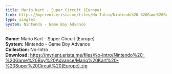 ```yaml
---
title: Mario Kart - Super Circuit (Europe)
link: https://myrient.erista.me/files/No-Intro/Nintendo%20-%20Game%20Boy%20Advance/Mario%20Kart%20-%20Super%20Circuit%20(Europe).zip
type: single1
System: Nintendo - Game Boy Advance
---
```

<b>Game:</b> Mario Kart - Super Circuit (Europe)<br>
<b>System:</b> Nintendo - Game Boy Advance<br>
<b>Collection:</b> No-Intro<br>
<b>Download:</b> https://myrient.erista.me/files/No-Intro/Nintendo%20-%20Game%20Boy%20Advance/Mario%20Kart%20-%20Super%20Circuit%20(Europe).zip